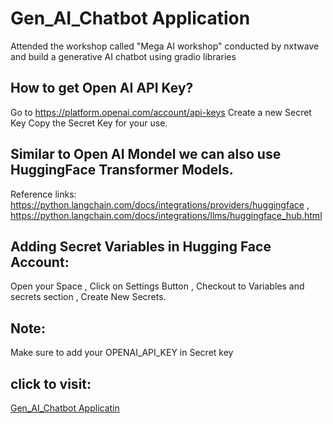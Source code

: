 # Gen_AI_Chatbot Application
Attended the workshop called "Mega AI workshop" conducted by nxtwave and build a generative AI chatbot using gradio libraries

## How to get Open AI API Key?
Go to https://platform.openai.com/account/api-keys
Create a new Secret Key
Copy the Secret Key for your use.


## Similar to Open AI Mondel we can also use HuggingFace Transformer Models.
Reference links: https://python.langchain.com/docs/integrations/providers/huggingface ,
https://python.langchain.com/docs/integrations/llms/huggingface_hub.html



## Adding Secret Variables in Hugging Face Account:
Open your Space ,
Click on Settings Button ,
Checkout to Variables and secrets section ,
Create New Secrets.


## Note:
Make sure to add your OPENAI_API_KEY in Secret key

## click to visit: 
[Gen_AI_Chatbot Applicatin](https://hyder1129aibot.ccbp.tech/)

